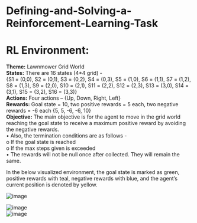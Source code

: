 # Defining-and-Solving-a-Reinforcement-Learning-Task  

# RL Environment:
**Theme:** Lawnmower Grid World  
**States:** There are 16 states (4*4 grid) -  
{S1 = (0,0), S2 = (0,1), S3 = (0,2), S4 = (0,3), S5 = (1,0), S6 = (1,1), S7 = (1,2), S8 = (1,3), S9 = (2,0), S10 = (2,1), S11 = (2,2), S12 = (2,3), S13 = (3,0), S14 = (3,1), S15 = (3,2), S16 = (3,3)}  
**Actions:** Four actions – {Up, Down, Right, Left}  
**Rewards:** Goal state = 10, two positive rewards = 5 each, two negative rewards = -6 each {5, 5, -6, -6, 10}  
**Objective:** The main objective is for the agent to move in the grid world reaching the goal state to receive a maximum positive reward by avoiding the negative rewards.  
• Also, the termination conditions are as follows -  
  o If the goal state is reached  
  o If the max steps given is exceeded  
• The rewards will not be null once after collected. They will remain the same.  

In the below visualized environment, the goal state is marked as green, positive rewards with teal, negative rewards with blue, and the agent’s current position is denoted by yellow.  

![image](https://github.com/user-attachments/assets/3985a158-4072-47d1-aabb-ccd3b23b36bc)  

![image](https://github.com/user-attachments/assets/a34600ae-a354-4a15-b20f-dbf5c8a81807)  
![image](https://github.com/user-attachments/assets/b1c3fe3f-eca4-4b7f-9a45-d2fbbebb0f8b)


